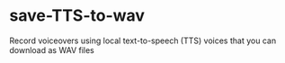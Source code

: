 # save-TTS-to-wav
Record voiceovers using local text-to-speech (TTS) voices that you can download as WAV files 
